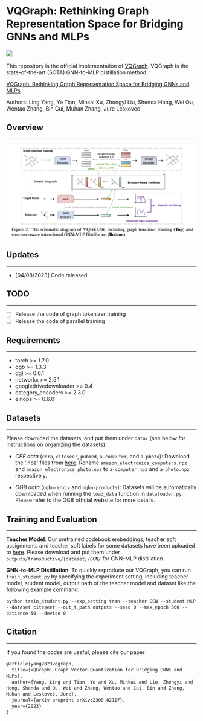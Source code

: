 # VQGraph: Rethinking Graph Representation Space for Bridging GNNs and MLPs
<a href="https://arxiv.org/pdf/2308.02117.pdf"><img src="https://img.shields.io/badge/arXiv-2308.02117-brown.svg" height=22.5></a>

This repository is the official implementation of [VQGraph](https://arxiv.org/pdf/2308.02117.pdf). VQGraph is the state-of-the-art (SOTA) GNN-to-MLP distillation method.

[VQGraph: Rethinking Graph Representation Space for Bridging GNNs and MLPs](https://arxiv.org/pdf/2308.02117.pdf).

Authors: Ling Yang, Ye Tian, Minkai Xu, Zhongyi Liu, Shenda Hong, Wei Qu, Wentao Zhang, Bin Cui, Muhan Zhang, Jure Leskovec



## Overview
---
![Alt text](image.png)


## Updates
---

- [04/08/2023] Code released

## TODO
---

- [ ] Release the code of graph tokenizer training
- [ ] Release the code of parallel training

## Requirements 
---
* torch >= 1.7.0
* ogb >= 1.3.3
* dgl >= 0.6.1
* networkx >= 2.5.1
* googledrivedownloader >= 0.4
* category_encoders >= 2.3.0
* einops >= 0.6.0

## Datasets
---
Please download the datasets, and put them under `data/` (see below for instructions on organizing the datasets).

- *CPF data* (`cora`, `citeseer`, `pubmed`, `a-computer`, and `a-photo`): Download the '.npz' files from [here](https://www.dropbox.com/sh/fchrckrpf99gho2/AABZwMOeOnuiCxBjqYd46Qz3a?dl=0). Rename `amazon_electronics_computers.npz` and `amazon_electronics_photo.npz` to `a-computer.npz` and `a-photo.npz` respectively.

- *OGB data* (`ogbn-arxiv` and `ogbn-products`): Datasets will be automatically downloaded when running the `load_data` function in `dataloader.py`. Please refer to the OGB official website for more details.

## Training and Evaluation
---

**Teacher Model**: Our pretrained codebook embeddings, teacher soft assignments and teacher soft labels for some datasets have been uploaded to [here](https://www.dropbox.com/scl/fo/9yss598aln21gzdiwix61/h?dl=0&rlkey=oscheo12z9md8uah7eakq62yj). Please download and put them under `outputs/transductive/{dataset}/GCN/` for GNN-MLP distillation.


**GNN-to-MLP Distillation**: To quickly reproduce our VQGraph, you can run `train_student.py` by specifying the experiment setting, including teacher model, student model, output path of the teacher model and dataset like the following example command: 

```
python train_student.py --exp_setting tran --teacher GCN --student MLP --dataset citeseer --out_t_path outputs --seed 0 --max_epoch 500 --patience 50 --device 0
```

## Citation
---
If you found the codes are useful, please cite our paper
```
@article{yang2023vqgraph,
  title={VQGraph: Graph Vector-Quantization for Bridging GNNs and MLPs},
  author={Yang, Ling and Tian, Ye and Xu, Minkai and Liu, Zhongyi and Hong, Shenda and Qu, Wei and Zhang, Wentao and Cui, Bin and Zhang, Muhan and Leskovec, Jure},
  journal={arXiv preprint arXiv:2308.02117},
  year={2023}
}
```
